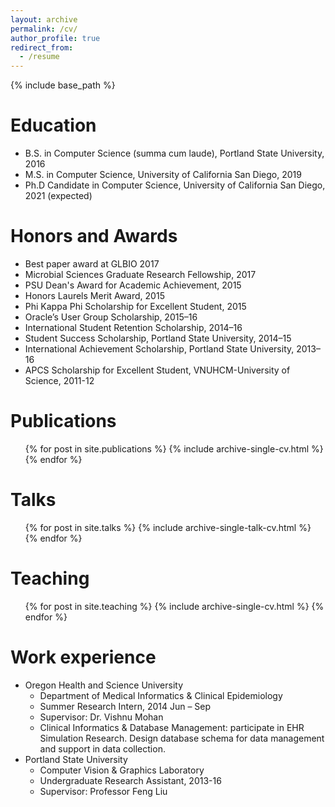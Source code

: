 ```yaml
---
layout: archive
permalink: /cv/
author_profile: true
redirect_from:
  - /resume
---
```


{% include base_path %}

Education
=========
* B.S. in Computer Science (summa cum laude), Portland State University, 2016
* M.S. in Computer Science, University of California San Diego, 2019
* Ph.D Candidate in Computer Science, University of California San Diego, 2021 (expected)

Honors and Awards
=========
* Best paper award at GLBIO 2017
* Microbial Sciences Graduate Research Fellowship, 2017
* PSU Dean's Award for Academic Achievement, 2015
* Honors Laurels Merit Award, 2015
* Phi Kappa Phi Scholarship for Excellent Student, 2015
* Oracle’s User Group Scholarship, 2015–16
* International Student Retention Scholarship, 2014–16
* Student Success Scholarship, Portland State University, 2014–15
* International Achievement Scholarship, Portland State University, 2013–16
* APCS Scholarship for Excellent Student, VNUHCM-University of Science, 2011-12

Publications
=========
  <ul>{% for post in site.publications %}
    {% include archive-single-cv.html %}
  {% endfor %}</ul>
  
Talks
=========
  <ul>{% for post in site.talks %}
    {% include archive-single-talk-cv.html %}
  {% endfor %}</ul>
  
Teaching
=========
  <ul>{% for post in site.teaching %}
    {% include archive-single-cv.html %}
  {% endfor %}</ul>

Work experience
=========
* Oregon Health and Science University
    * Department of Medical Informatics & Clinical Epidemiology
    * Summer Research Intern, 2014 Jun – Sep
    * Supervisor: Dr. Vishnu Mohan
    * Clinical Informatics & Database Management: participate in EHR Simulation Research. Design database schema for data management and support in data collection. 
* Portland State University
    * Computer Vision & Graphics Laboratory
    * Undergraduate Research Assistant, 2013-16
    * Supervisor: Professor Feng Liu  

